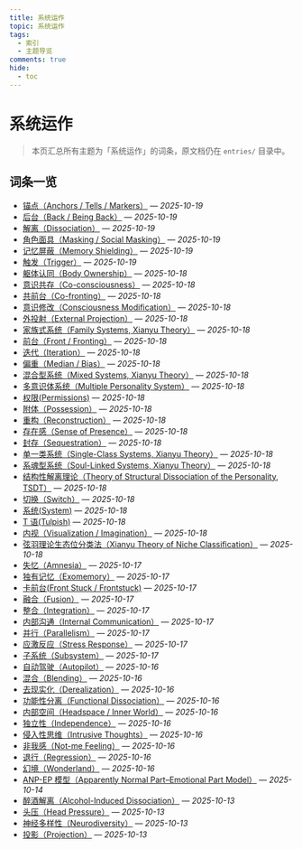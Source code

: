 ```yaml
---
title: 系统运作
topic: 系统运作
tags:
  - 索引
  - 主题导览
comments: true
hide:
  - toc
---
```


# 系统运作

> 本页汇总所有主题为「系统运作」的词条，原文档仍在 `entries/` 目录中。

## 词条一览

- [锚点（Anchors / Tells / Markers）](Anchors.md) — *2025-10-19*
- [后台（Back / Being Back）](Back-Being-Back.md) — *2025-10-19*
- [解离（Dissociation）](Dissociation.md) — *2025-10-19*
- [角色面具（Masking / Social Masking）](Masking.md) — *2025-10-19*
- [记忆屏蔽（Memory Shielding）](Memory-Shielding.md) — *2025-10-19*
- [触发（Trigger）](Trigger.md) — *2025-10-19*
- [躯体认同（Body Ownership）](Body-Ownership.md) — *2025-10-18*
- [意识共存（Co-consciousness）](Co-Consciousness.md) — *2025-10-18*
- [共前台（Co-fronting）](Co-Fronting.md) — *2025-10-18*
- [意识修改（Consciousness Modification）](Consciousness-Modification.md) — *2025-10-18*
- [外投射（External Projection）](External-Projection.md) — *2025-10-18*
- [家族式系统（Family Systems, Xianyu Theory）](Family-Systems-Xianyu.md) — *2025-10-18*
- [前台（Front / Fronting）](Front-Fronting.md) — *2025-10-18*
- [迭代（Iteration）](Iteration.md) — *2025-10-18*
- [偏重（Median / Bias）](Median-Bias.md) — *2025-10-18*
- [混合型系统（Mixed Systems, Xianyu Theory）](Mixed-Systems-Xianyu.md) — *2025-10-18*
- [多意识体系统（Multiple Personality System）](Multiple_Personality_System.md) — *2025-10-18*
- [权限(Permissions)](Permissions.md) — *2025-10-18*
- [附体（Possession）](Possession.md) — *2025-10-18*
- [重构（Reconstruction）](Reconstruction.md) — *2025-10-18*
- [存在感（Sense of Presence）](Sense-Of-Presence.md) — *2025-10-18*
- [封存（Sequestration）](Sequestration.md) — *2025-10-18*
- [单一类系统（Single-Class Systems, Xianyu Theory）](Single-Class-Systems-Xianyu.md) — *2025-10-18*
- [系魂型系统（Soul-Linked Systems, Xianyu Theory）](Soul-Linked-Systems-Xianyu.md) — *2025-10-18*
- [结构性解离理论（Theory of Structural Dissociation of the Personality, TSDT）](Structural-Dissociation-Theory.md) — *2025-10-18*
- [切换（Switch）](Switch.md) — *2025-10-18*
- [系统(System)](System.md) — *2025-10-18*
- [T 语(Tulpish)](Tulpish.md) — *2025-10-18*
- [内视（Visualization / Imagination）](Visualization-Imagination.md) — *2025-10-18*
- [弦羽理论生态位分类法（Xianyu Theory of Niche Classification）](Xianyu-Theory-Niche-Classification.md) — *2025-10-18*
- [失忆（Amnesia）](Amnesia.md) — *2025-10-17*
- [独有记忆（Exomemory）](Exomemory.md) — *2025-10-17*
- [卡前台(Front Stuck / Frontstuck)](Frontstuck.md) — *2025-10-17*
- [融合（Fusion）](Fusion.md) — *2025-10-17*
- [整合（Integration）](Integration.md) — *2025-10-17*
- [内部沟通（Internal Communication）](Internal-Communication.md) — *2025-10-17*
- [并行（Parallelism）](Parallelism.md) — *2025-10-17*
- [应激反应（Stress Response）](Stress-Response.md) — *2025-10-17*
- [子系统（Subsystem）](Subsystem.md) — *2025-10-17*
- [自动驾驶（Autopilot）](Autopilot.md) — *2025-10-16*
- [混合（Blending）](Blending.md) — *2025-10-16*
- [去现实化（Derealization）](Derealization.md) — *2025-10-16*
- [功能性分离（Functional Dissociation）](Functional-Dissociation.md) — *2025-10-16*
- [内部空间（Headspace / Inner World）](Headspace-Inner-World.md) — *2025-10-16*
- [独立性（Independence）](Independence.md) — *2025-10-16*
- [侵入性思维（Intrusive Thoughts）](Intrusive-Thoughts.md) — *2025-10-16*
- [非我感（Not-me Feeling）](Not-Me-Feeling.md) — *2025-10-16*
- [退行（Regression）](Regression.md) — *2025-10-16*
- [幻境（Wonderland）](Wonderland.md) — *2025-10-16*
- [ANP-EP 模型（Apparently Normal Part–Emotional Part Model）](Apparently-Normal-Part-Emotional-Part-Model.md) — *2025-10-14*
- [醉酒解离（Alcohol-Induced Dissociation）](Alcohol-Induced-Dissociation.md) — *2025-10-13*
- [头压（Head Pressure）](Head-Pressure.md) — *2025-10-13*
- [神经多样性（Neurodiversity）](Neurodiversity.md) — *2025-10-13*
- [投影（Projection）](Projection.md) — *2025-10-13*
